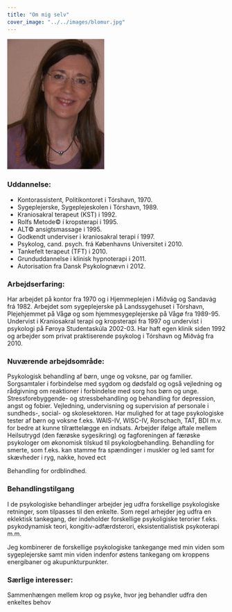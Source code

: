 ```yaml
---
title: "Om mig selv"
cover_image: "../../images/blomur.jpg"
---
```


![Ásla Eirikstein Prior](../../images/asla.jpg)

### Uddannelse:
- Kontorassistent, Politikontoret i Tórshavn, 1970.
- Sygeplejerske, Sygeplejeskolen i Tórshavn, 1989.
- Kraniosakral terapeut (KST) i 1992.
- Rolfs Metode© í kropsterapi i 1995.
- ALT© ansigtsmassage i 1995.
- Godkendt underviser i kraniosakral terapi í 1997.
- Psykolog, cand. psych. frá Københavns Universitet i 2010.
- Tankefelt terapeut (TFT) i 2010.
- Grunduddannelse i klinisk hypnoterapi i 2011.
- Autorisation fra Dansk Psykolognævn i 2012.

### Arbejdserfaring:

Har arbejdet på kontor fra 1970 og i Hjemmeplejen i Miðvág og Sandavág frá 1982. Arbejdet som sygeplejerske på Landssygehuset i Tórshavn, Plejehjemmet på Vågø og som hjemmesygeplejerske på Vågø fra 1989-95. Undervist i Kraniosakral terapi og kropsterapi fra 1997 og undervist i psykologi på Føroya Studentaskúla 2002-03. Har haft egen klinik siden 1992 og arbejder som privat praktiserende psykolog i Tórshavn og Miðvág fra 2010.

### Nuværende arbejdsområde:

Psykologisk behandling af børn, unge og voksne, par og familier. Sorgsamtaler i forbindelse med sygdom og dødsfald og også vejledning og rådgivning om reaktioner i forbindelse med sorg hos børn og unge. Stressforebyggende- og stressbehandling og behandling for depression, angst og fobier.
Vejledning, undervisning og supervision af personale i sundheds-, social- og skolesektoren.
Har mulighed for at tage psykologiske tester af børn og voksne f.eks. WAIS-IV, WISC-IV, Rorschach, TAT, BDI m.v. for bedre at kunne tilrættelægge en indsats.
Arbejder ifølge aftale mellem Heilsutrygd (den færøske sygesikring) og fagforeningen af færøske psykologer om økonomisk tilskud til psykologbehandling.
Behandling for smerte, som f.eks. kan stamme fra spændinger i muskler og led samt for skævheder i ryg, nakke, hoved ect

Behandling for ordblindhed.

### Behandlingstilgang 

I de psykologiske behandlinger arbejder jeg udfra forskellige psykologiske retninger, som tilpasses til den enkelte. Som regel arhejder jeg udfra en eklektisk tankegang, der indeholder forskellige psykoligiske terorier f.eks. psykodynamisk teori, kongitiv-adfærdsterori, eksistentialistisk psykoterapi m.m.

Jeg kombinerer de forskellige psykologiske tankegange med min viden som sygeplejerske samt min viden indenfor østens tankegang om kroppens energibaner og akupunkturpunkter.

### Særlige interesser:

Sammenhængen mellem krop og psyke, hvor jeg behandler udfra den enkeltes behov
